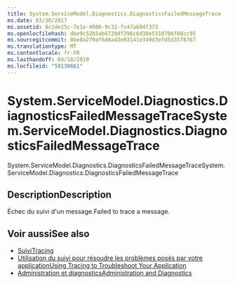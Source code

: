 ```yaml
---
title: System.ServiceModel.Diagnostics.DiagnosticsFailedMessageTrace
ms.date: 03/30/2017
ms.assetid: 8c1de25c-7e1e-4986-9c32-fc47a604f373
ms.openlocfilehash: dbe9c52b5ab6729df296c6d30e5310786f88cc95
ms.sourcegitcommit: 0be8a279af6d8a43e03141e349d3efd5d35f8767
ms.translationtype: MT
ms.contentlocale: fr-FR
ms.lasthandoff: 04/18/2019
ms.locfileid: "59130661"
---
```

# <a name="systemservicemodeldiagnosticsdiagnosticsfailedmessagetrace"></a><span data-ttu-id="e4c4a-102">System.ServiceModel.Diagnostics.DiagnosticsFailedMessageTrace</span><span class="sxs-lookup"><span data-stu-id="e4c4a-102">System.ServiceModel.Diagnostics.DiagnosticsFailedMessageTrace</span></span>
<span data-ttu-id="e4c4a-103">System.ServiceModel.Diagnostics.DiagnosticsFailedMessageTrace</span><span class="sxs-lookup"><span data-stu-id="e4c4a-103">System.ServiceModel.Diagnostics.DiagnosticsFailedMessageTrace</span></span>  
  
## <a name="description"></a><span data-ttu-id="e4c4a-104">Description</span><span class="sxs-lookup"><span data-stu-id="e4c4a-104">Description</span></span>  
 <span data-ttu-id="e4c4a-105">Échec du suivi d'un message.</span><span class="sxs-lookup"><span data-stu-id="e4c4a-105">Failed to trace a message.</span></span>  
  
## <a name="see-also"></a><span data-ttu-id="e4c4a-106">Voir aussi</span><span class="sxs-lookup"><span data-stu-id="e4c4a-106">See also</span></span>

- [<span data-ttu-id="e4c4a-107">Suivi</span><span class="sxs-lookup"><span data-stu-id="e4c4a-107">Tracing</span></span>](../../../../../docs/framework/wcf/diagnostics/tracing/index.md)
- [<span data-ttu-id="e4c4a-108">Utilisation du suivi pour résoudre les problèmes posés par votre application</span><span class="sxs-lookup"><span data-stu-id="e4c4a-108">Using Tracing to Troubleshoot Your Application</span></span>](../../../../../docs/framework/wcf/diagnostics/tracing/using-tracing-to-troubleshoot-your-application.md)
- [<span data-ttu-id="e4c4a-109">Administration et diagnostics</span><span class="sxs-lookup"><span data-stu-id="e4c4a-109">Administration and Diagnostics</span></span>](../../../../../docs/framework/wcf/diagnostics/index.md)
